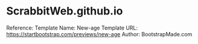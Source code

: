 # ScrabbitWeb.github.io

Reference:
Template Name: New-age
Template URL: https://startbootstrap.com/previews/new-age
Author: BootstrapMade.com

